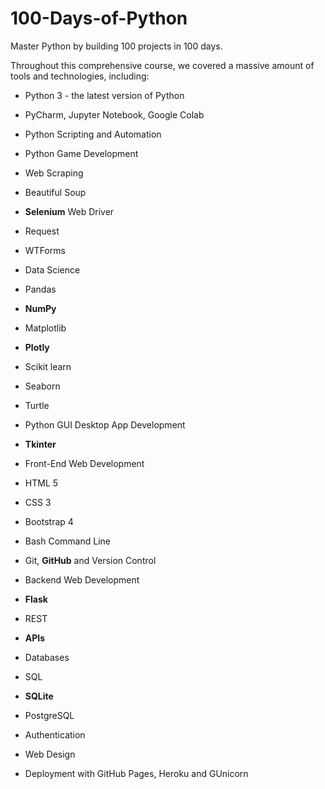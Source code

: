 # 100-Days-of-Python
Master Python by building 100 projects in 100 days.

Throughout this comprehensive course, we covered a massive amount of tools and technologies, including:

 - Python 3 - the latest version of Python

 - PyCharm, Jupyter Notebook, Google Colab

 - Python Scripting and Automation

 - Python Game Development

 - Web Scraping

 - Beautiful Soup

 - **Selenium** Web Driver

 - Request

 - WTForms

 - Data Science

 - Pandas

 - **NumPy**

 - Matplotlib

 - **Plotly**

 - Scikit learn

 - Seaborn

 - Turtle

 - Python GUI Desktop App Development

 - **Tkinter**

 - Front-End Web Development

 - HTML 5

 - CSS 3

 - Bootstrap 4

 - Bash Command Line

 - Git, **GitHub** and Version Control

 - Backend Web Development

 - **Flask**

 - REST

 - **APIs**

 - Databases

 - SQL

 - **SQLite**

 - PostgreSQL

 - Authentication

 - Web Design

 - Deployment with GitHub Pages, Heroku and GUnicorn
